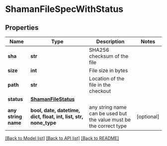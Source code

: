 # ShamanFileSpecWithStatus


## Properties
Name | Type | Description | Notes
------------ | ------------- | ------------- | -------------
**sha** | **str** | SHA256 checksum of the file | 
**size** | **int** | File size in bytes | 
**path** | **str** | Location of the file in the checkout | 
**status** | [**ShamanFileStatus**](ShamanFileStatus.md) |  | 
**any string name** | **bool, date, datetime, dict, float, int, list, str, none_type** | any string name can be used but the value must be the correct type | [optional]

[[Back to Model list]](../README.md#documentation-for-models) [[Back to API list]](../README.md#documentation-for-api-endpoints) [[Back to README]](../README.md)


